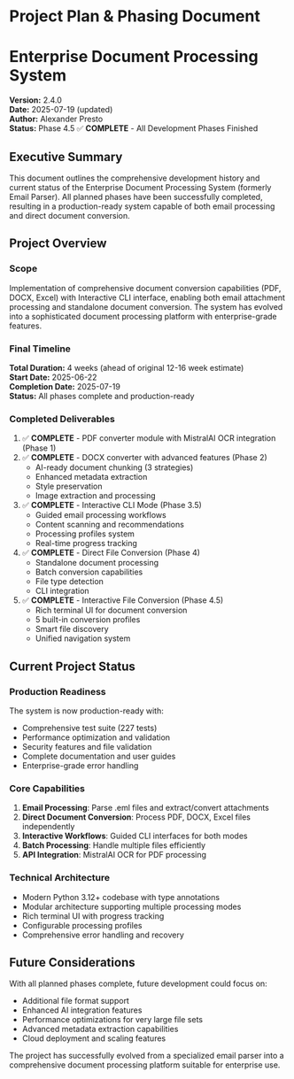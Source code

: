 # Project Plan & Phasing Document
# Enterprise Document Processing System

**Version:** 2.4.0  
**Date:** 2025-07-19 (updated)  
**Author:** Alexander Presto  
**Status:** Phase 4.5 ✅ **COMPLETE** - All Development Phases Finished

## Executive Summary

This document outlines the comprehensive development history and current status of the Enterprise Document Processing System (formerly Email Parser). All planned phases have been successfully completed, resulting in a production-ready system capable of both email processing and direct document conversion.

## Project Overview

### Scope
Implementation of comprehensive document conversion capabilities (PDF, DOCX, Excel) with Interactive CLI interface, enabling both email attachment processing and standalone document conversion. The system has evolved into a sophisticated document processing platform with enterprise-grade features.

### Final Timeline
**Total Duration:** 4 weeks (ahead of original 12-16 week estimate)  
**Start Date:** 2025-06-22  
**Completion Date:** 2025-07-19  
**Status:** All phases complete and production-ready

### Completed Deliverables

1. ✅ **COMPLETE** - PDF converter module with MistralAI OCR integration (Phase 1)
2. ✅ **COMPLETE** - DOCX converter with advanced features (Phase 2)
   - AI-ready document chunking (3 strategies)
   - Enhanced metadata extraction
   - Style preservation
   - Image extraction and processing
3. ✅ **COMPLETE** - Interactive CLI Mode (Phase 3.5)
   - Guided email processing workflows
   - Content scanning and recommendations
   - Processing profiles system
   - Real-time progress tracking
4. ✅ **COMPLETE** - Direct File Conversion (Phase 4)
   - Standalone document processing
   - Batch conversion capabilities
   - File type detection
   - CLI integration
5. ✅ **COMPLETE** - Interactive File Conversion (Phase 4.5)
   - Rich terminal UI for document conversion
   - 5 built-in conversion profiles
   - Smart file discovery
   - Unified navigation system

## Current Project Status

### Production Readiness
The system is now production-ready with:
- Comprehensive test suite (227 tests)
- Performance optimization and validation
- Security features and file validation
- Complete documentation and user guides
- Enterprise-grade error handling

### Core Capabilities
1. **Email Processing**: Parse .eml files and extract/convert attachments
2. **Direct Document Conversion**: Process PDF, DOCX, Excel files independently
3. **Interactive Workflows**: Guided CLI interfaces for both modes
4. **Batch Processing**: Handle multiple files efficiently
5. **API Integration**: MistralAI OCR for PDF processing

### Technical Architecture
- Modern Python 3.12+ codebase with type annotations
- Modular architecture supporting multiple processing modes
- Rich terminal UI with progress tracking
- Configurable processing profiles
- Comprehensive error handling and recovery

## Future Considerations

With all planned phases complete, future development could focus on:
- Additional file format support
- Enhanced AI integration features
- Performance optimizations for very large file sets
- Advanced metadata extraction capabilities
- Cloud deployment and scaling features

The project has successfully evolved from a specialized email parser into a comprehensive document processing platform suitable for enterprise use.